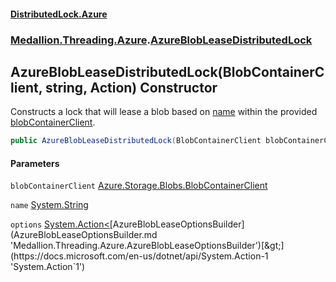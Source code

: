 #### [DistributedLock.Azure](README.md 'README')
### [Medallion.Threading.Azure](Medallion.Threading.Azure.md 'Medallion.Threading.Azure').[AzureBlobLeaseDistributedLock](AzureBlobLeaseDistributedLock.md 'Medallion.Threading.Azure.AzureBlobLeaseDistributedLock')

## AzureBlobLeaseDistributedLock(BlobContainerClient, string, Action<AzureBlobLeaseOptionsBuilder>) Constructor

Constructs a lock that will lease a blob based on [name](AzureBlobLeaseDistributedLock..ctor.5tADfQ9q5nXUDj477SWvHg.md#Medallion.Threading.Azure.AzureBlobLeaseDistributedLock.AzureBlobLeaseDistributedLock(BlobContainerClient,string,System.Action_Medallion.Threading.Azure.AzureBlobLeaseOptionsBuilder_).name 'Medallion.Threading.Azure.AzureBlobLeaseDistributedLock.AzureBlobLeaseDistributedLock(BlobContainerClient, string, System.Action<Medallion.Threading.Azure.AzureBlobLeaseOptionsBuilder>).name') within the provided [blobContainerClient](AzureBlobLeaseDistributedLock..ctor.5tADfQ9q5nXUDj477SWvHg.md#Medallion.Threading.Azure.AzureBlobLeaseDistributedLock.AzureBlobLeaseDistributedLock(BlobContainerClient,string,System.Action_Medallion.Threading.Azure.AzureBlobLeaseOptionsBuilder_).blobContainerClient 'Medallion.Threading.Azure.AzureBlobLeaseDistributedLock.AzureBlobLeaseDistributedLock(BlobContainerClient, string, System.Action<Medallion.Threading.Azure.AzureBlobLeaseOptionsBuilder>).blobContainerClient').

```csharp
public AzureBlobLeaseDistributedLock(BlobContainerClient blobContainerClient, string name, System.Action<Medallion.Threading.Azure.AzureBlobLeaseOptionsBuilder>? options=null);
```
#### Parameters

<a name='Medallion.Threading.Azure.AzureBlobLeaseDistributedLock.AzureBlobLeaseDistributedLock(BlobContainerClient,string,System.Action_Medallion.Threading.Azure.AzureBlobLeaseOptionsBuilder_).blobContainerClient'></a>

`blobContainerClient` [Azure.Storage.Blobs.BlobContainerClient](https://docs.microsoft.com/en-us/dotnet/api/Azure.Storage.Blobs.BlobContainerClient 'Azure.Storage.Blobs.BlobContainerClient')

<a name='Medallion.Threading.Azure.AzureBlobLeaseDistributedLock.AzureBlobLeaseDistributedLock(BlobContainerClient,string,System.Action_Medallion.Threading.Azure.AzureBlobLeaseOptionsBuilder_).name'></a>

`name` [System.String](https://docs.microsoft.com/en-us/dotnet/api/System.String 'System.String')

<a name='Medallion.Threading.Azure.AzureBlobLeaseDistributedLock.AzureBlobLeaseDistributedLock(BlobContainerClient,string,System.Action_Medallion.Threading.Azure.AzureBlobLeaseOptionsBuilder_).options'></a>

`options` [System.Action&lt;](https://docs.microsoft.com/en-us/dotnet/api/System.Action-1 'System.Action`1')[AzureBlobLeaseOptionsBuilder](AzureBlobLeaseOptionsBuilder.md 'Medallion.Threading.Azure.AzureBlobLeaseOptionsBuilder')[&gt;](https://docs.microsoft.com/en-us/dotnet/api/System.Action-1 'System.Action`1')
